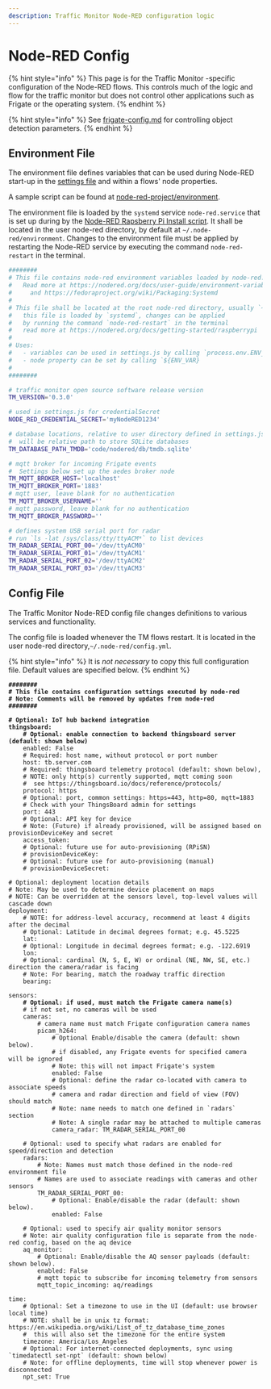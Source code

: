 ```yaml
---
description: Traffic Monitor Node-RED configuration logic
---
```


# Node-RED Config

{% hint style="info" %}
This page is for the Traffic Monitor -specific configuration of the Node-RED flows. This controls much of the logic and flow for the traffic monitor but does not control other applications such as Frigate or the operating system.
{% endhint %}

{% hint style="info" %}
See [frigate-config.md](frigate-config.md "mention") for controlling object detection parameters.
{% endhint %}

## Environment File

The environment file defines variables that can be used during Node-RED start-up in the [settings file](https://nodered.org/docs/user-guide/runtime/settings-file) and within a flows' node properties.

A sample script can be found at [node-red-project/environment](https://github.com/glossyio/traffic-monitor/blob/main/node-red-project/environment).

The environment file is loaded by the `systemd` service `node-red.service` that is set up during by the [Node-RED Rapsberry Pi Install script](https://nodered.org/docs/getting-started/raspberrypi). It shall be located in the user node-red directory, by default at `~/.node-red/environment`.  Changes to the environment file must be applied by restarting the Node-RED service by executing the command `node-red-restart` in the terminal.

```sh
########
# This file contains node-red environment variables loaded by node-red.service
#   Read more at https://nodered.org/docs/user-guide/environment-variables
#     and https://fedoraproject.org/wiki/Packaging:Systemd
#  
# This file shall be located at the root node-red directory, usually `~/.node-red`
#   this file is loaded by `systemd`, changes can be applied 
#   by running the command `node-red-restart` in the terminal
#   read more at https://nodered.org/docs/getting-started/raspberrypi
#
# Uses:
#   - variables can be used in settings.js by calling `process.env.ENV_VAR`
#   - node property can be set by calling `${ENV_VAR}
#
########

# traffic monitor open source software release version
TM_VERSION='0.3.0'

# used in settings.js for credentialSecret 
NODE_RED_CREDENTIAL_SECRET='myNodeRED1234'

# database locations, relative to user directory defined in settings.js
#  will be relative path to store SQLite databases
TM_DATABASE_PATH_TMDB='code/nodered/db/tmdb.sqlite'

# mqtt broker for incoming Frigate events 
#  Settings below set up the aedes broker node
TM_MQTT_BROKER_HOST='localhost'
TM_MQTT_BROKER_PORT='1883'
# mqtt user, leave blank for no authentication
TM_MQTT_BROKER_USERNAME=''
# mqtt password, leave blank for no authentication
TM_MQTT_BROKER_PASSWORD=''

# defines system USB serial port for radar
# run `ls -lat /sys/class/tty/ttyACM*` to list devices
TM_RADAR_SERIAL_PORT_00='/dev/ttyACM0'
TM_RADAR_SERIAL_PORT_01='/dev/ttyACM1'
TM_RADAR_SERIAL_PORT_02='/dev/ttyACM2'
TM_RADAR_SERIAL_PORT_03='/dev/ttyACM3'
```

## Config File

The Traffic Monitor Node-RED config file changes definitions to various services and functionality.&#x20;

The config file is loaded whenever the TM flows restart.  It is located in the user node-red directory,`~/.node-red/config.yml`.

{% hint style="info" %}
It is _not necessary_ to copy this full configuration file. Default values are specified below.
{% endhint %}

<pre class="language-yaml"><code class="lang-yaml"><strong>########
</strong><strong># This file contains configuration settings executed by node-red
</strong><strong># Note: Comments will be removed by updates from node-red
</strong><strong>########
</strong><strong>
</strong><strong># Optional: IoT hub backend integration
</strong><strong>thingsboard:
</strong><strong>    # Optional: enable connection to backend thingsboard server (default: shown below)
</strong>    enabled: False
    # Required: host name, without protocol or port number
    host: tb.server.com
    # Required: thingsboard telemetry protocol (default: shown below), 
    # NOTE: only http(s) currently supported, mqtt coming soon
    #  see https://thingsboard.io/docs/reference/protocols/
    protocol: https
    # Optional: port, common settings: https=443, http=80, mqtt=1883
    # Check with your ThingsBoard admin for settings
    port: 443
    # Optional: API key for device 
    # Note: (Future) if already provisioned, will be assigned based on provisionDeviceKey and secret
    access_token:
    # Optional: future use for auto-provisioning (RPiSN)
    # provisionDeviceKey: 
    # Optional: future use for auto-provisioning (manual)
    # provisionDeviceSecret: 

# Optional: deployment location details
# Note: May be used to determine device placement on maps
# NOTE: Can be overridden at the sensors level, top-level values will cascade down
deployment:
    # NOTE: for address-level accuracy, recommend at least 4 digits after the decimal
    # Optional: Latitude in decimal degrees format; e.g. 45.5225
    lat:
    # Optional: Longitude in decimal degrees format; e.g. -122.6919
    lon:
    # Optional: cardinal (N, S, E, W) or ordinal (NE, NW, SE, etc.) direction the camera/radar is facing 
    # Note: For bearing, match the roadway traffic direction
    bearing:

sensors:
<strong>    # Optional: if used, must match the Frigate camera name(s)
</strong>    # if not set, no cameras will be used
    cameras:
        # camera name must match Frigate configuration camera names
        picam_h264:
            # Optional Enable/disable the camera (default: shown below).
            # if disabled, any Frigate events for specified camera will be ignored
            # Note: this will not impact Frigate's system
            enabled: False
            # Optional: define the radar co-located with camera to associate speeds
            # camera and radar direction and field of view (FOV) should match
            # Note: name needs to match one defined in `radars` section
            # Note: A single radar may be attached to multiple cameras
            camera_radar: TM_RADAR_SERIAL_PORT_00

    # Optional: used to specify what radars are enabled for speed/direction and detection
    radars:
        # Note: Names must match those defined in the node-red environment file
        # Names are used to associate readings with cameras and other sensors
        TM_RADAR_SERIAL_PORT_00:
            # Optional: Enable/disable the radar (default: shown below).
            enabled: False

    # Optional: used to specify air quality monitor sensors
    # Note: air quality configuration file is separate from the node-red config, based on the aq device
    aq_monitor:
        # Optional: Enable/disable the AQ sensor payloads (default: shown below).
        enabled: False
        # mqtt topic to subscribe for incoming telemetry from sensors
        mqtt_topic_incoming: aq/readings

time:
    # Optional: Set a timezone to use in the UI (default: use browser local time)
    # NOTE: shall be in unix tz format: https://en.wikipedia.org/wiki/List_of_tz_database_time_zones
    #  this will also set the timezone for the entire system
    timezone: America/Los_Angeles
    # Optional: For internet-connected deployments, sync using `timedatectl set-npt` (default: shown below)
    # Note: for offline deployments, time will stop whenever power is disconnected
    npt_set: True

</code></pre>

